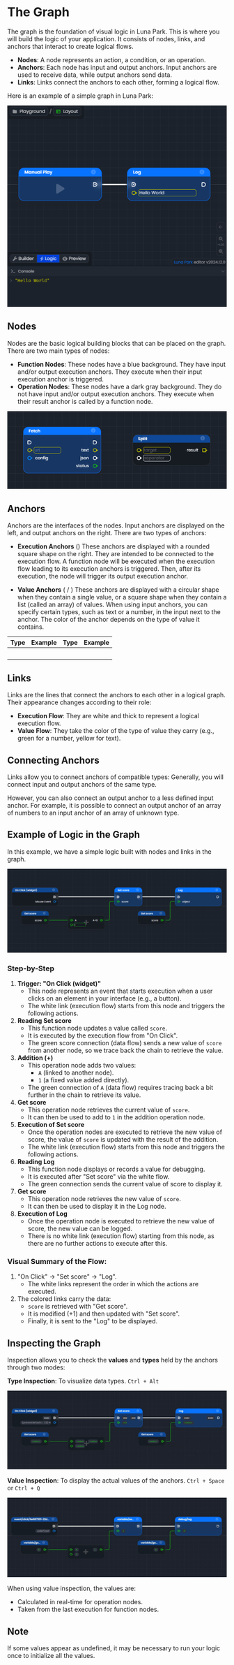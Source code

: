 <script setup lang="ts">
import {LogicType} from "@luna-park/logicnodes";
</script>

# The Graph

The graph is the foundation of visual logic in Luna Park. This is where you will build the logic of your application. It consists of nodes, links, and anchors that interact to create logical flows.

- **Nodes**: A node represents an action, a condition, or an operation.
- **Anchors**: Each node has input and output anchors. Input anchors are used to receive data, while output anchors send data.
- **Links**: Links connect the anchors to each other, forming a logical flow.

Here is an example of a simple graph in Luna Park:

![Screenshot of the Luna Park editor](../../../assets/visual-scripting/graph-basis/screen1.png)

## Nodes

Nodes are the basic logical building blocks that can be placed on the graph. There are two main types of nodes:

- **Function Nodes**: These nodes have a blue background. They have input and/or output execution anchors. They execute when their input execution anchor is triggered.
- **Operation Nodes**: These nodes have a dark gray background. They do not have input and/or output execution anchors. They execute when their result anchor is called by a function node.

![Screenshot of the Luna Park editor](../../../assets/visual-scripting/graph-basis/screen2.png)

## Anchors

Anchors are the interfaces of the nodes. Input anchors are displayed on the left, and output anchors on the right. There are two types of anchors:

- **Execution Anchors** (<DAnchorIcon :schema="LogicType.exec()" />)
  These anchors are displayed with a rounded square shape on the right. They are intended to be connected to the execution flow. A function node will be executed when the execution flow leading to its execution anchors is triggered. Then, after its execution, the node will trigger its output execution anchor.

- **Value Anchors** (<DAnchorIcon :schema="LogicType.unknown()" /> / <DAnchorIcon :schema="LogicType.array(LogicType.unknown())" />)
  These anchors are displayed with a circular shape when they contain a single value, or a square shape when they contain a list (called an array) of values. When using input anchors, you can specify certain types, such as text or a number, in the input next to the anchor. The color of the anchor depends on the type of value it contains.

| Type                                                                                       | Example                                             | Type | Example                                                                              |
|--------------------------------------------------------------------------------------------|-----------------------------------------------------|------|--------------------------------------------------------------------------------------|
| <DAnchorIcon :schema="LogicType.boolean()"/> <DSchemaType :schema="LogicType.boolean()" /> | <DSchemaValue :value="true" />                      | <DAnchorIcon :schema="LogicType.array(LogicType.boolean())" /> <DSchemaType :schema="LogicType.array(LogicType.boolean())" /> | <DSchemaValue :value="[true, false, false]" />                                       |
| <DAnchorIcon :schema="LogicType.number()"/> <DSchemaType :schema="LogicType.number()" /> | <DSchemaValue :value="1980" />                      | <DAnchorIcon :schema="LogicType.array(LogicType.number())" /> <DSchemaType :schema="LogicType.array(LogicType.number())" /> | <DSchemaValue :value="[1980, 2020]" />                                               |
| <DAnchorIcon :schema="LogicType.string()"/> <DSchemaType :schema="LogicType.string()" /> | <DSchemaValue :value="'Hello World'" />             | <DAnchorIcon :schema="LogicType.array(LogicType.string())" /> <DSchemaType :schema="LogicType.array(LogicType.string())" /> | <DSchemaValue :value="['Hello', 'World']" />                                         |
| <DAnchorIcon :schema="LogicType.object({name: LogicType.string(), age: LogicType.number()})" /> <DSchemaType :schema="LogicType.object({name: LogicType.string(), age: LogicType.number()})" /> | <DSchemaValue :value="{ name: 'John', age: 30 }" /> | <DAnchorIcon :schema="LogicType.array(LogicType.object({name: LogicType.string(), age: LogicType.number()}))" /> <DSchemaType :schema="LogicType.array(LogicType.object({name: LogicType.string(), age: LogicType.number()}))" /> | <DSchemaValue :value="[{'name': 'John', 'age': 30}, {'name': 'Jane', 'age': 25}]" /> |
| <DAnchorIcon :schema="LogicType.unknown()" /> <DSchemaType :schema="LogicType.unknown()" /> | <DSchemaValue value="Hello world" />                | <DAnchorIcon :schema="LogicType.array(LogicType.unknown())" /> <DSchemaType :schema="LogicType.array(LogicType.unknown())" /> | <DSchemaValue :value="['Hello', 1234]" />                                            |

## Links

Links are the lines that connect the anchors to each other in a logical graph. Their appearance changes according to their role:
- **Execution Flow**: They are white and thick to represent a logical execution flow.
- **Value Flow**: They take the color of the type of value they carry (e.g., green for a number, yellow for text).

## Connecting Anchors

Links allow you to connect anchors of compatible types:
Generally, you will connect input and output anchors of the same type.

However, you can also connect an output anchor to a less defined input anchor. For example, it is possible to connect an output anchor of an array of numbers to an input anchor of an array of unknown type.

## Example of Logic in the Graph

In this example, we have a simple logic built with nodes and links in the graph.

![Screenshot of the Luna Park editor](../../../assets/visual-scripting/graph-basis/screen3.png)

### Step-by-Step

1. **Trigger: "On Click (widget)"**
   - This node represents an event that starts execution when a user clicks on an element in your interface (e.g., a button).
   - The white link (execution flow) starts from this node and triggers the following actions.
2. **Reading Set score**
   - This function node updates a value called `score`.
   - It is executed by the execution flow from "On Click".
   - The green score connection (data flow) sends a new value of `score` from another node, so we trace back the chain to retrieve the value.
3. **Addition (+)**
   - This operation node adds two values:
      - `A` (linked to another node).
      - `1` (a fixed value added directly).
   - The green connection of `A` (data flow) requires tracing back a bit further in the chain to retrieve its value.
4. **Get score**
   - This operation node retrieves the current value of `score`.
   - It can then be used to add to `1` in the addition operation node.
5. **Execution of Set score**
   - Once the operation nodes are executed to retrieve the new value of score, the value of `score` is updated with the result of the addition.
   - The white link (execution flow) starts from this node and triggers the following actions.
6. **Reading Log**
   - This function node displays or records a value for debugging.
   - It is executed after "Set score" via the white flow.
   - The green connection sends the current value of score to display it.
7. **Get score**
   - This operation node retrieves the new value of `score`.
   - It can then be used to display it in the Log node.
8. **Execution of Log**
   - Once the operation node is executed to retrieve the new value of score, the new value can be logged.
   - There is no white link (execution flow) starting from this node, as there are no further actions to execute after this.

### Visual Summary of the Flow:

1. "On Click" → "Set score" → "Log".
   - The white links represent the order in which the actions are executed.
2. The colored links carry the data:
   - `score` is retrieved with "Get score".
   - It is modified (+1) and then updated with "Set score".
   - Finally, it is sent to the "Log" to be displayed.

## Inspecting the Graph

Inspection allows you to check the **values** and **types** held by the anchors through two modes:

**Type Inspection**: To visualize data types. `Ctrl + Alt`

![Screenshot of the Luna Park editor](../../../assets/visual-scripting/graph-basis/screen4.png)

**Value Inspection**: To display the actual values of the anchors. `Ctrl + Space` or `Ctrl + Q`

![Screenshot of the Luna Park editor](../../../assets/visual-scripting/graph-basis/screen5.png)

When using value inspection, the values are:
- Calculated in real-time for operation nodes.
- Taken from the last execution for function nodes.

<LContainer type="info">
<h2>Note</h2>
If some values appear as undefined, it may be necessary to run your logic once to initialize all the values.
</LContainer>

